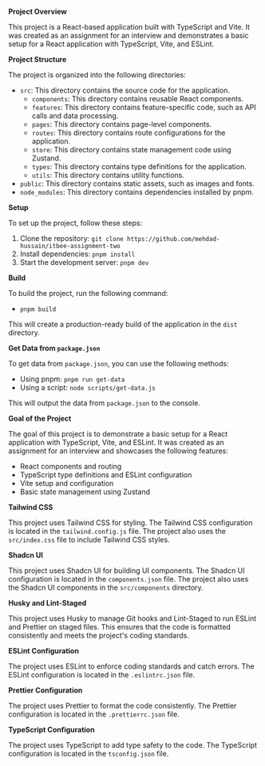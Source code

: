 **Project Overview**

This project is a React-based application built with TypeScript and Vite. It was created as an assignment for an interview and demonstrates a basic setup for a React application with TypeScript, Vite, and ESLint.

**Project Structure**

The project is organized into the following directories:

-   `src`: This directory contains the source code for the application.
    -   `components`: This directory contains reusable React components.
    -   `features`: This directory contains feature-specific code, such as API calls and data processing.
    -   `pages`: This directory contains page-level components.
    -   `routes`: This directory contains route configurations for the application.
    -   `store`: This directory contains state management code using Zustand.
    -   `types`: This directory contains type definitions for the application.
    -   `utils`: This directory contains utility functions.
-   `public`: This directory contains static assets, such as images and fonts.
-   `node_modules`: This directory contains dependencies installed by pnpm.

**Setup**

To set up the project, follow these steps:

1. Clone the repository: `git clone https://github.com/mehdad-hussain/itbee-assignment-two`
2. Install dependencies: `pnpm install`
3. Start the development server: `pnpm dev`

**Build**

To build the project, run the following command:

-   `pnpm build`

This will create a production-ready build of the application in the `dist` directory.

**Get Data from `package.json`**

To get data from `package.json`, you can use the following methods:

-   Using pnpm: `pnpm run get-data`
-   Using a script: `node scripts/get-data.js`

This will output the data from `package.json` to the console.

**Goal of the Project**

The goal of this project is to demonstrate a basic setup for a React application with TypeScript, Vite, and ESLint. It was created as an assignment for an interview and showcases the following features:

-   React components and routing
-   TypeScript type definitions and ESLint configuration
-   Vite setup and configuration
-   Basic state management using Zustand

**Tailwind CSS**

This project uses Tailwind CSS for styling. The Tailwind CSS configuration is located in the `tailwind.config.js` file. The project also uses the `src/index.css` file to include Tailwind CSS styles.

**Shadcn UI**

This project uses Shadcn UI for building UI components. The Shadcn UI configuration is located in the `components.json` file. The project also uses the Shadcn UI components in the `src/components` directory.

**Husky and Lint-Staged**

This project uses Husky to manage Git hooks and Lint-Staged to run ESLint and Prettier on staged files. This ensures that the code is formatted consistently and meets the project's coding standards.

**ESLint Configuration**

The project uses ESLint to enforce coding standards and catch errors. The ESLint configuration is located in the `.eslintrc.json` file.

**Prettier Configuration**

The project uses Prettier to format the code consistently. The Prettier configuration is located in the `.prettierrc.json` file.

**TypeScript Configuration**

The project uses TypeScript to add type safety to the code. The TypeScript configuration is located in the `tsconfig.json` file.
